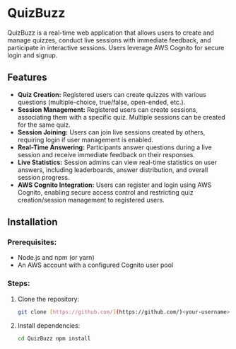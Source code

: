 # QuizBuzz

QuizBuzz is a real-time web application that allows users to create and manage quizzes, conduct live sessions with immediate feedback, and participate in interactive sessions. Users leverage AWS Cognito for secure login and signup.

## Features

- **Quiz Creation:** Registered users can create quizzes with various questions (multiple-choice, true/false, open-ended, etc.).
- **Session Management:** Registered users can create sessions, associating them with a specific quiz. Multiple sessions can be created for the same quiz.
- **Session Joining:** Users can join live sessions created by others, requiring login if user management is enabled.
- **Real-Time Answering:** Participants answer questions during a live session and receive immediate feedback on their responses.
- **Live Statistics:** Session admins can view real-time statistics on user answers, including leaderboards, answer distribution, and overall session progress.
- **AWS Cognito Integration:** Users can register and login using AWS Cognito, enabling secure access control and restricting quiz creation/session management to registered users.

## Installation

### Prerequisites:

- Node.js and npm (or yarn)
- An AWS account with a configured Cognito user pool

### Steps:

1. Clone the repository:

   ```bash
   git clone [https://github.com/](https://github.com/)<your-username>/QuizBuzz.git

2. Install dependencies:

   ```bash
   cd QuizBuzz npm install

